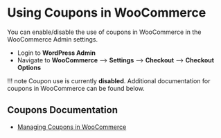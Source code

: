 # Using Coupons in WooCommerce

You can enable/disable the use of coupons in WooCommerce in the WooCommerce Admin settings.

* Login to **WordPress Admin**
* Navigate to **WooCommerce** --> **Settings** --> **Checkout** --> **Checkout Options** 

!!! note
 	Coupon use is currently **disabled**. Additional documentation for coupons in WooCommerce can be found below. 

## Coupons Documentation

* [Managing Coupons in WooCommerce](http://docs.woocommerce.com/document/coupon-management/)
